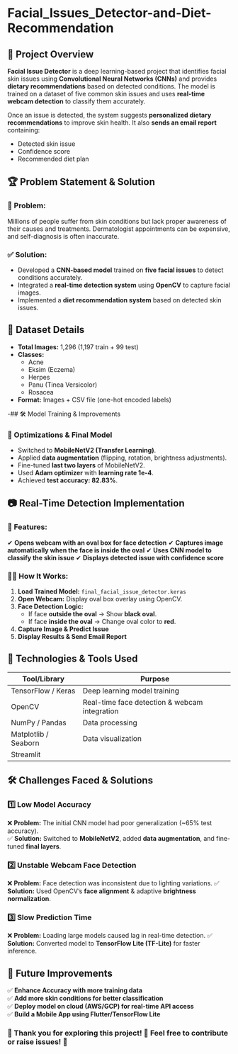 # Facial_Issues_Detector-and-Diet-Recommendation

## 📌 Project Overview
**Facial Issue Detector** is a deep learning-based project that identifies facial skin issues using **Convolutional Neural Networks (CNNs)** and provides **dietary recommendations** based on detected conditions. The model is trained on a dataset of five common skin issues and uses **real-time webcam detection** to classify them accurately.

Once an issue is detected, the system suggests **personalized dietary recommendations** to improve skin health. It also **sends an email report** containing:
- Detected skin issue
- Confidence score
- Recommended diet plan

## 🏆 Problem Statement & Solution
### **🔴 Problem:**
Millions of people suffer from skin conditions but lack proper awareness of their causes and treatments. Dermatologist appointments can be expensive, and self-diagnosis is often inaccurate.

### **✅ Solution:**
- Developed a **CNN-based model** trained on **five facial issues** to detect conditions accurately.
- Integrated a **real-time detection system** using **OpenCV** to capture facial images.
- Implemented a **diet recommendation system** based on detected skin issues.

## 📂 Dataset Details
- **Total Images:** 1,296 (1,197 train + 99 test)
- **Classes:**
  - Acne
  - Eksim (Eczema)
  - Herpes
  - Panu (Tinea Versicolor)
  - Rosacea
- **Format:** Images + CSV file (one-hot encoded labels)

-## 🛠️ Model Training & Improvements

### **🚀 Optimizations & Final Model**
- Switched to **MobileNetV2 (Transfer Learning)**.
- Applied **data augmentation** (flipping, rotation, brightness adjustments).
- Fine-tuned **last two layers** of MobileNetV2.
- Used **Adam optimizer** with **learning rate 1e-4**.
- Achieved **test accuracy: 82.83%**.

## 📷 Real-Time Detection Implementation
### **🔴 Features:**
✔ **Opens webcam with an oval box for face detection**
✔ **Captures image automatically when the face is inside the oval**
✔ **Uses CNN model to classify the skin issue**
✔ **Displays detected issue with confidence score**

### **👨‍💻 How It Works:**
1. **Load Trained Model:** `final_facial_issue_detector.keras`
2. **Open Webcam:** Display oval box overlay using OpenCV.
3. **Face Detection Logic:**
   - If face **outside the oval** → Show **black oval**.
   - If face **inside the oval** → Change oval color to **red**.
4. **Capture Image & Predict Issue**
5. **Display Results & Send Email Report**


## 🚀 Technologies & Tools Used
| **Tool/Library** | **Purpose** |
|----------------|------------|
| TensorFlow / Keras | Deep learning model training |
| OpenCV | Real-time face detection & webcam integration |
| NumPy / Pandas | Data processing |
| Matplotlib / Seaborn | Data visualization |
| Streamlit 

## 🛠 Challenges Faced & Solutions

### **1️⃣ Low Model Accuracy**
❌ **Problem:** The initial CNN model had poor generalization (~65% test accuracy).  
✅ **Solution:** Switched to **MobileNetV2**, added **data augmentation**, and fine-tuned **final layers**.

### **2️⃣ Unstable Webcam Face Detection**
❌ **Problem:** Face detection was inconsistent due to lighting variations.
✅ **Solution:** Used OpenCV’s **face alignment** & adaptive **brightness normalization**.

### **3️⃣ Slow Prediction Time**
❌ **Problem:** Loading large models caused lag in real-time detection.
✅ **Solution:** Converted model to **TensorFlow Lite (TF-Lite)** for faster inference.

## 🎯 Future Improvements
✅ **Enhance Accuracy with more training data**  
✅ **Add more skin conditions for better classification**  
✅ **Deploy model on cloud (AWS/GCP) for real-time API access**  
✅ **Build a Mobile App using Flutter/TensorFlow Lite**

### 🎉 Thank you for exploring this project! 🚀 Feel free to contribute or raise issues! 🤝

